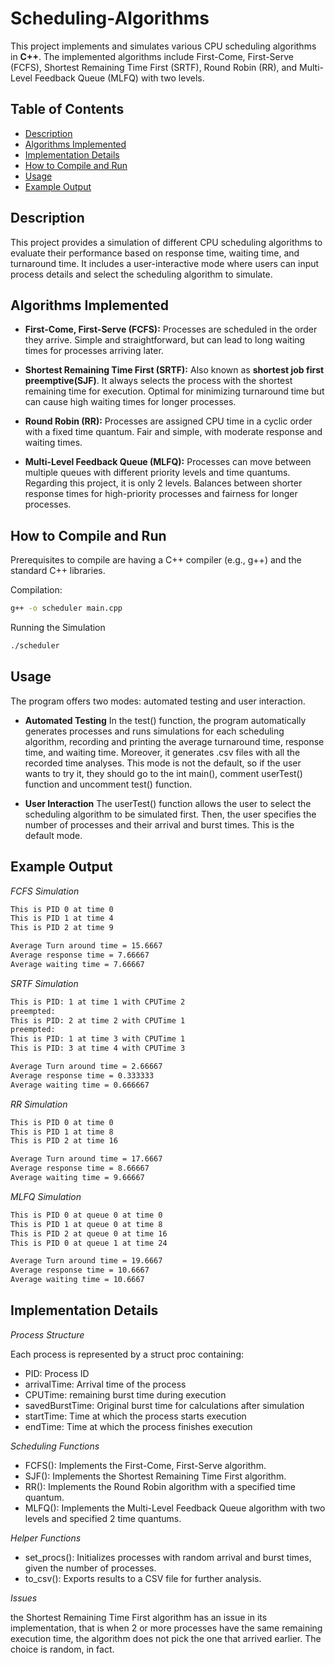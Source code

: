 # Scheduling-Algorithms

This project implements and simulates various CPU scheduling algorithms in **C++**. The implemented algorithms include First-Come, First-Serve (FCFS), Shortest Remaining Time First (SRTF), Round Robin (RR), and Multi-Level Feedback Queue (MLFQ) with two levels.

## Table of Contents
- [Description](#Description)
- [Algorithms Implemented](#Algorithms-Implemented)
- [Implementation Details](#Implementation-Details)
- [How to Compile and Run](#How-to-Compile-and-Run)
- [Usage](#Usage)
- [Example Output](#Example-Output)

## Description

This project provides a simulation of different CPU scheduling algorithms to evaluate their performance based on response time, waiting time, and turnaround time. It includes a user-interactive mode where users can input process details and select the scheduling algorithm to simulate.

## Algorithms Implemented
- **First-Come, First-Serve (FCFS):** 
Processes are scheduled in the order they arrive.
Simple and straightforward, but can lead to long waiting times for processes arriving later.

- **Shortest Remaining Time First (SRTF):**
Also known as **shortest job first preemptive(SJF)**. It always selects the process with the shortest remaining time for execution.
Optimal for minimizing turnaround time but can cause high waiting times for longer processes.

- **Round Robin (RR):**
Processes are assigned CPU time in a cyclic order with a fixed time quantum.
Fair and simple, with moderate response and waiting times.

- **Multi-Level Feedback Queue (MLFQ):**
Processes can move between multiple queues with different priority levels and time quantums. Regarding this project, it is only 2 levels.
Balances between shorter response times for high-priority processes and fairness for longer processes.

## How to Compile and Run
Prerequisites to compile are having a C++ compiler (e.g., g++) and the standard C++ libraries.

Compilation:
``` sh
g++ -o scheduler main.cpp
```

Running the Simulation
``` sh
./scheduler
```
## Usage
The program offers two modes: automated testing and user interaction.

- **Automated Testing**
In the test() function, the program automatically generates processes and runs simulations for each scheduling algorithm, recording and printing the average turnaround time, response time, and waiting time. Moreover, it generates .csv files with all the recorded time analyses. This mode is not the default, so if the user wants to try it, they should go to the int main(), comment userTest() function and uncomment test() function.

- **User Interaction**
The userTest() function allows the user to select the scheduling algorithm to be simulated first. Then, the user specifies the number of processes and their arrival and burst times. This is the default mode.

## Example Output
_FCFS Simulation_
```sh
This is PID 0 at time 0
This is PID 1 at time 4
This is PID 2 at time 9

Average Turn around time = 15.6667
Average response time = 7.66667
Average waiting time = 7.66667
```

_SRTF Simulation_
```sh
This is PID: 1 at time 1 with CPUTime 2
preempted:
This is PID: 2 at time 2 with CPUTime 1
preempted:
This is PID: 1 at time 3 with CPUTime 1
This is PID: 3 at time 4 with CPUTime 3

Average Turn around time = 2.66667
Average response time = 0.333333
Average waiting time = 0.666667
```

_RR Simulation_
```sh
This is PID 0 at time 0
This is PID 1 at time 8
This is PID 2 at time 16

Average Turn around time = 17.6667
Average response time = 8.66667
Average waiting time = 9.66667
```

_MLFQ Simulation_
```sh
This is PID 0 at queue 0 at time 0
This is PID 1 at queue 0 at time 8
This is PID 2 at queue 0 at time 16
This is PID 0 at queue 1 at time 24

Average Turn around time = 19.6667
Average response time = 10.6667
Average waiting time = 10.6667
```

## Implementation Details

_Process Structure_

Each process is represented by a struct proc containing:
- PID: Process ID
- arrivalTime: Arrival time of the process
- CPUTime: remaining burst time during execution
- savedBurstTime: Original burst time for calculations after simulation
- startTime: Time at which the process starts execution
- endTime: Time at which the process finishes execution

_Scheduling Functions_
- FCFS(): Implements the First-Come, First-Serve algorithm.
- SJF(): Implements the Shortest Remaining Time First algorithm.
- RR(): Implements the Round Robin algorithm with a specified time quantum.
- MLFQ(): Implements the Multi-Level Feedback Queue algorithm with two levels and specified 2 time quantums.

_Helper Functions_
- set_procs(): Initializes processes with random arrival and burst times, given the number of processes.
- to_csv(): Exports results to a CSV file for further analysis.

_Issues_

the Shortest Remaining Time First algorithm has an issue in its implementation, that is when 2 or more processes have the same remaining execution time, the algorithm does not pick the one that arrived earlier. The choice is random, in fact.
